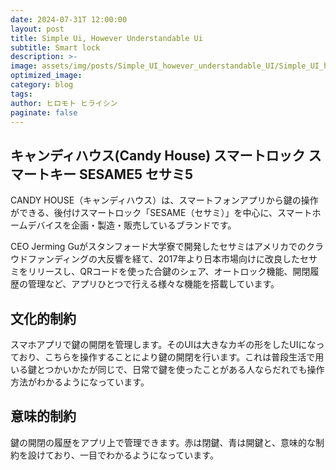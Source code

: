 ```yaml
---
date: 2024-07-31T 12:00:00
layout: post
title: Simple Ui, However Understandable Ui
subtitle: Smart lock
description: >-
image: assets/img/posts/Simple_UI_however_understandable_UI/Simple_UI_however_understandable_UI.png
optimized_image: 
category: blog
tags: 
author: ヒロモト ヒライシン
paginate: false
---
```


## キャンディハウス(Candy House) スマートロック スマートキー SESAME5 セサミ5

CANDY HOUSE（キャンディハウス）は、スマートフォンアプリから鍵の操作ができる、後付けスマートロック「SESAME（セサミ）」を中心に、スマートホームデバイスを企画・製造・販売しているブランドです。

CEO Jerming Guがスタンフォード大学寮で開発したセサミはアメリカでのクラウドファンディングの大反響を経て、2017年より日本市場向けに改良したセサミをリリースし、QRコードを使った合鍵のシェア、オートロック機能、開閉履歴の管理など、アプリひとつで行える様々な機能を搭載しています。

## 文化的制約

スマホアプリで鍵の開閉を管理します。そのUIは大きなカギの形をしたUIになっており、こちらを操作することにより鍵の開閉を行います。これは普段生活で用いる鍵とつかいかたが同じで、日常で鍵を使ったことがある人ならだれでも操作方法がわかるようになっています。

## 意味的制約

鍵の開閉の履歴をアプリ上で管理できます。赤は閉鍵、青は開鍵と、意味的な制約を設けており、一目でわかるようになっています。